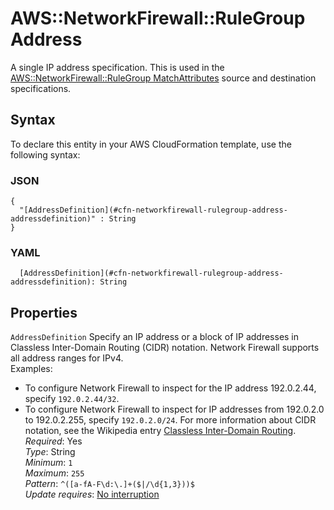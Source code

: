 # AWS::NetworkFirewall::RuleGroup Address<a name="aws-properties-networkfirewall-rulegroup-address"></a>

A single IP address specification\. This is used in the [AWS::NetworkFirewall::RuleGroup MatchAttributes](aws-properties-networkfirewall-rulegroup-matchattributes.md) source and destination specifications\.

## Syntax<a name="aws-properties-networkfirewall-rulegroup-address-syntax"></a>

To declare this entity in your AWS CloudFormation template, use the following syntax:

### JSON<a name="aws-properties-networkfirewall-rulegroup-address-syntax.json"></a>

```
{
  "[AddressDefinition](#cfn-networkfirewall-rulegroup-address-addressdefinition)" : String
}
```

### YAML<a name="aws-properties-networkfirewall-rulegroup-address-syntax.yaml"></a>

```
  [AddressDefinition](#cfn-networkfirewall-rulegroup-address-addressdefinition): String
```

## Properties<a name="aws-properties-networkfirewall-rulegroup-address-properties"></a>

`AddressDefinition`  <a name="cfn-networkfirewall-rulegroup-address-addressdefinition"></a>
Specify an IP address or a block of IP addresses in Classless Inter\-Domain Routing \(CIDR\) notation\. Network Firewall supports all address ranges for IPv4\.   
Examples:   
+ To configure Network Firewall to inspect for the IP address 192\.0\.2\.44, specify `192.0.2.44/32`\.
+ To configure Network Firewall to inspect for IP addresses from 192\.0\.2\.0 to 192\.0\.2\.255, specify `192.0.2.0/24`\.
For more information about CIDR notation, see the Wikipedia entry [Classless Inter\-Domain Routing](https://en.wikipedia.org/wiki/Classless_Inter-Domain_Routing)\.  
*Required*: Yes  
*Type*: String  
*Minimum*: `1`  
*Maximum*: `255`  
*Pattern*: `^([a-fA-F\d:\.]+($|/\d{1,3}))$`  
*Update requires*: [No interruption](https://docs.aws.amazon.com/AWSCloudFormation/latest/UserGuide/using-cfn-updating-stacks-update-behaviors.html#update-no-interrupt)